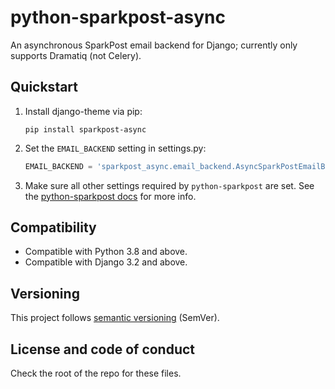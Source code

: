 # python-sparkpost-async
An asynchronous SparkPost email backend for Django; currently only supports
Dramatiq (not Celery).


## Quickstart
1. Install django-theme via pip:
   ```
   pip install sparkpost-async
   ```

1. Set the `EMAIL_BACKEND` setting in settings.py:
   ```python
   EMAIL_BACKEND = 'sparkpost_async.email_backend.AsyncSparkPostEmailBackend'
   ```

1. Make sure all other settings required by `python-sparkpost` are set.
   See the [python-sparkpost docs][1] for more info.




## Compatibility
- Compatible with Python 3.8 and above.
- Compatible with Django 3.2 and above.


## Versioning
This project follows [semantic versioning][200] (SemVer).


## License and code of conduct
Check the root of the repo for these files.








[//]: # (Links)

[1]: https://github.com/SparkPost/python-sparkpost
[200]: https://semver.org/
